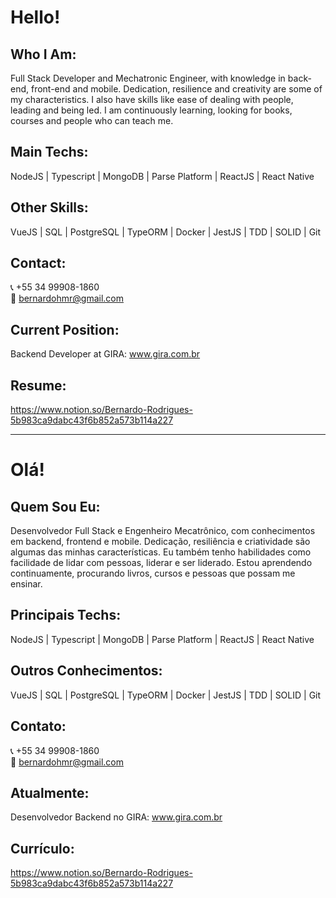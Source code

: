 # Hello!

## Who I Am:
Full Stack Developer and Mechatronic Engineer, with knowledge in back-end, front-end and mobile. Dedication, resilience and creativity are some of my characteristics. I also have skills like ease of dealing with people, leading and being led. I am continuously learning, looking for books, courses and people who can teach me.

## Main Techs:
NodeJS | Typescript | MongoDB | Parse Platform | ReactJS | React Native

## Other Skills:
VueJS | SQL | PostgreSQL | TypeORM | Docker | JestJS | TDD | SOLID | Git

## Contact:
:telephone_receiver: +55 34 99908-1860
<br/>
:email: bernardohmr@gmail.com

## Current Position:
Backend Developer at GIRA: www.gira.com.br

## Resume:
https://www.notion.so/Bernardo-Rodrigues-5b983ca9dabc43f6b852a573b114a227

<hr/>

# Olá!

## Quem Sou Eu:
Desenvolvedor Full Stack e Engenheiro Mecatrônico, com conhecimentos em backend, frontend e mobile. Dedicação, resiliência e criatividade são algumas das minhas características. Eu também tenho habilidades como facilidade de lidar com pessoas, liderar e ser liderado. Estou aprendendo continuamente, procurando livros, cursos e pessoas que possam me ensinar.

## Principais Techs:
NodeJS | Typescript | MongoDB | Parse Platform | ReactJS | React Native

## Outros Conhecimentos:
VueJS | SQL | PostgreSQL | TypeORM | Docker | JestJS | TDD | SOLID | Git

## Contato:
:telephone_receiver: +55 34 99908-1860
<br/>
:email: bernardohmr@gmail.com

## Atualmente:
Desenvolvedor Backend no GIRA: www.gira.com.br

## Currículo:
https://www.notion.so/Bernardo-Rodrigues-5b983ca9dabc43f6b852a573b114a227 
